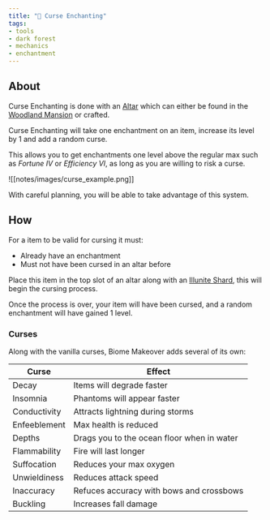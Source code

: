 ```yaml
---
title: "🔮 Curse Enchanting"
tags:
- tools
- dark forest
- mechanics
- enchantment
---
```


## About

Curse Enchanting is done with an [Altar](notes/block/altar) which can either be found in the [Woodland Mansion](notes/structure/mansion) or crafted.

Curse Enchanting will take one enchantment on an item, increase its level by 1 and add a random curse.

This allows you to get enchantments one level above the regular max such as *Fortune IV* or *Efficiency VI*, as long as you are willing to risk a curse.

![[notes/images/curse_example.png]]

With careful planning, you will be able to take advantage of this system.

## How

For a item to be valid for cursing it must:
- Already have an enchantment
- Must not have been cursed in an altar before

Place this item in the top slot of an altar along with an [Illunite Shard](notes/item/illunite_shard), this will begin the cursing process.

Once the process is over, your item will have been cursed, and a random enchantment will have gained 1 level.

### Curses

Along with the vanilla curses, Biome Makeover adds several of its own:

| Curse | Effect |
| ----- | ----- | 
| Decay | Items will degrade faster |
| Insomnia | Phantoms will appear faster |
| Conductivity | Attracts lightning during storms |
| Enfeeblement | Max health is reduced | 
| Depths | Drags you to the ocean floor when in water | 
| Flammability | Fire will last longer | 
| Suffocation | Reduces your max oxygen | 
| Unwieldiness | Reduces attack speed | 
| Inaccuracy | Refuces accuracy with bows and crossbows |
| Buckling | Increases fall damage |
